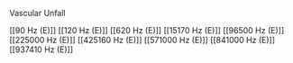 Vascular Unfall

[[90 Hz (E)]]
[[120 Hz (E)]]
[[620 Hz (E)]]
[[15170 Hz (E)]]
[[96500 Hz (E)]]
[[225000 Hz (E)]]
[[425160 Hz (E)]]
[[571000 Hz (E)]]
[[841000 Hz (E)]]
[[937410 Hz (E)]]